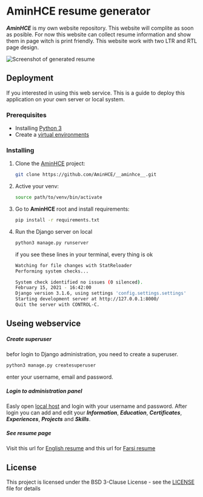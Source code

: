 # AminHCE resume generator

*__AminHCE__* is my own website repository. This website will complite as soon as posible. For now this website can collect resume information and show them in page witch is print friendly. This website work with two LTR and RTL page design.

![Screenshot of generated resume](https://user-images.githubusercontent.com/30463764/107969007-5d07d680-6fc4-11eb-93bf-e38cb89511b9.png)

## Deployment

If you interested in using this web service. This is a guide to deploy this application on your own server or local system.

### Prerequisites

- Installing [Python 3](https://www.python.org/download/releases/3.0/)
- Create a [virtual environments](https://docs.python.org/3/library/venv.html)

### Installing

1. Clone the [AminHCE](https://github.com/AminHCE/__aminhce__) project:

    ```bash
    git clone https://github.com/AminHCE/__aminhce__.git
    ```
   
2. Active your venv:

    ```bash
    source path/to/venv/bin/activate
    ```

3. Go to **AminHCE** root and install requirements:

    ```bash
    pip install -r requirements.txt
    ```

4. Run the Django server on local

    ```bash
    python3 manage.py runserver
    ```
   
    if you see these lines in your terminal, every thing is ok
    ```bash
    Watching for file changes with StatReloader
    Performing system checks...
    
    System check identified no issues (0 silenced).
    February 15, 2021 - 16:42:00
    Django version 3.1.6, using settings 'config.settings.settings'
    Starting development server at http://127.0.0.1:8000/
    Quit the server with CONTROL-C.
    ```

## Useing webservice

##### Create superuser

befor login to Django administration, you need to create a superuser.

```bash
python3 manage.py createsuperuser
```
enter your username, email and password.

##### Login to administration panel

Easly open [local host](http://localhost:8000/admin) and login with your username and password. After login you can add 
and edit your 
___Information___, ___Education___, ___Certificates___, ___Experiences___, ___Projects___ and ___Skills___.

##### See resume page

Visit this url for [English resume](http://localhost:8000/resume/en) and this url for [Farsi resume](http://localhost:8000/resume/fa)

## License

This project is licensed under the BSD 3-Clause License - see the [LICENSE](LICENSE) file for details
